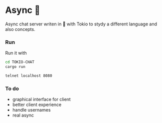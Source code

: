 # Async 🦇

Async chat server writen in 🦀 with Tokio to stydy a different language and also concepts.

### Run

Run it with

```BASH
cd TOKIO-CHAT
cargo run

telnet localhost 8080
```

### To do

- graphical interface for client
- better client experience
- handle usernames
- real async
